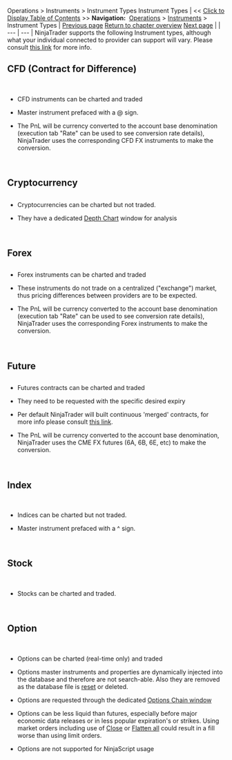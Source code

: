 ﻿
Operations \> Instruments \> Instrument Types
Instrument Types
| \<\< [Click to Display Table of Contents](instrument-types.md) \>\> **Navigation:**     [Operations](operations.md) \> [Instruments](instruments.md) \> Instrument Types | [Previous page](instruments.md) [Return to chapter overview](instruments.md) [Next page](searching_for_instruments.md) |
| --- | --- |
NinjaTrader supports the following Instrument types, although what your individual connected to provider can support will vary. Please consult [this link](data_by_provider.md) for more info.
 
## CFD (Contract for Difference)
 
- CFD instruments can be charted and traded

- Master instrument prefaced with a @ sign.

- The PnL will be currency converted to the account base denomination (execution tab "Rate" can be used to see conversion rate details), NinjaTrader uses the corresponding CFD FX instruments to make the conversion.

 
## Cryptocurrency
## 
- Cryptocurrencies can be charted but not traded.

- They have a dedicated [Depth Chart](depth_chart.md) window for analysis

 
## Forex
## 
- Forex instruments can be charted and traded

- These instruments do not trade on a centralized ("exchange") market, thus pricing differences between providers are to be expected.

- The PnL will be currency converted to the account base denomination (execution tab "Rate" can be used to see conversion rate details), NinjaTrader uses the corresponding Forex instruments to make the conversion.

 
## Future
## 
- Futures contracts can be charted and traded

- They need to be requested with the specific desired expiry

- Per default NinjaTrader will built continuous 'merged' contracts, for more info please consult [this link](mergepolicy.md).

- The PnL will be currency converted to the account base denomination, NinjaTrader uses the CME FX futures (6A, 6B, 6E, etc) to make the conversion.

 
## Index
 
- Indices can be charted but not traded.

- Master instrument prefaced with a ^ sign.

 
## Stock
 
- Stocks can be charted and traded.

 
## Option
 
- Options can be charted (real\-time only) and traded

- Options master instruments and properties are dynamically injected into the database and therefore are not search\-able. Also they are removed as the database file is [reset](database_operations.md) or deleted.

- Options are requested through the dedicated [Options Chain window](option-chain.md) 

- Options can be less liquid than futures, especially before major economic data releases or in less popular expiration's or strikes. Using market orders including use of [Close](closing_a_position_or_atm_stra.md) or [Flatten all](flatten.md) could result in a fill worse than using limit orders.

- Options are not supported for NinjaScript usage

